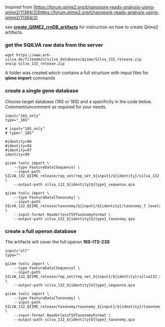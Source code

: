 Inspired from [https://forum.qiime2.org/t/nanopore-reads-analysis-using-qiime2/11364/2](https://forum.qiime2.org/t/nanopore-reads-analysis-using-qiime2/11364/2)

see **[create_QIIME2_rrnDB_artifacts](create_QIIME2_rrnDB_artifacts.md)** for instruction on how to create Qiime2 artifacts.

### get the SQILVA raw data from the server

```
wget https://www.arb-silva.de/fileadmin/silva_databases/qiime/Silva_132_release.zip
unzip Silva_132_release.zip
```

A folder was created which contains a full structure with imput files for **qiime import** commands

### create a single gene database

Choose target database (16S or 18S) and a specificity in the code below. Comment/uncomment as required for your needs.

```
input="16S_only"
type="_16S"

# input="18S_only"
# type="_18S"

#identity=90
#identity=94
#identity=97
identity=99

qiime tools import \
    --type FeatureData[Sequence] \
    --input-path SILVA_132_QIIME_release/rep_set/rep_set_${input}/${identity}/silva_132_${identity}${type}.fna \
    --output-path silva_132_${identity}${type}_sequence.qza

qiime tools import \
    --type FeatureData[Taxonomy] \
    --input-path  SILVA_132_QIIME_release/taxonomy/${input}/${identity}/taxonomy_7_levels.txt \
    --input-format HeaderlessTSVTaxonomyFormat \
    --output-path silva_132_${identity}${type}_taxonomy.qza
```

### create a full operon database

The artifacts will cover the full operon **16S-ITS-23S**

```
input="all"
type=""

qiime tools import \
    --type FeatureData[Sequence] \
    --input-path SILVA_132_QIIME_release/rep_set/rep_set_${input}/${identity}/silva132_${identity}${type}.fna \
    --output-path silva_132_${identity}${type}_sequence.qza

qiime tools import \
    --type FeatureData[Taxonomy] \
    --input-path  SILVA_132_QIIME_release/taxonomy/taxonomy_${input}/${identity}/taxonomy_7_levels.txt \
    --input-format HeaderlessTSVTaxonomyFormat \
    --output-path silva_132_${identity}${type}_taxonomy.qza
```
